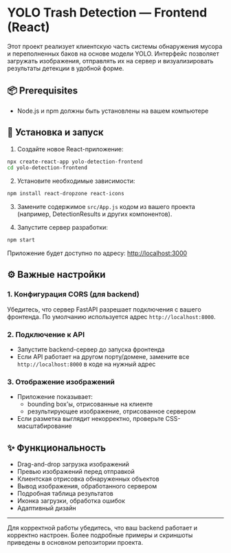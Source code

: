 # YOLO Trash Detection — Frontend (React)

Этот проект реализует клиентскую часть системы обнаружения мусора и переполненных баков на основе модели YOLO. Интерфейс позволяет загружать изображения, отправлять их на сервер и визуализировать результаты детекции в удобной форме.

## 📦 Prerequisites

- Node.js и npm должны быть установлены на вашем компьютере

## 🚀 Установка и запуск

1. Создайте новое React-приложение:

```bash
npx create-react-app yolo-detection-frontend
cd yolo-detection-frontend
```

2. Установите необходимые зависимости:

```bash
npm install react-dropzone react-icons
```

3. Замените содержимое `src/App.js` кодом из вашего проекта (например, DetectionResults и других компонентов).

4. Запустите сервер разработки:

```bash
npm start
```

Приложение будет доступно по адресу: [http://localhost:3000](http://localhost:3000)

## ⚙️ Важные настройки

### 1. Конфигурация CORS (для backend)

Убедитесь, что сервер FastAPI разрешает подключения с вашего фронтенда. По умолчанию используется адрес `http://localhost:8000`.

### 2. Подключение к API

- Запустите backend-сервер до запуска фронтенда
- Если API работает на другом порту/домене, замените все `http://localhost:8000` в коде на нужный адрес

### 3. Отображение изображений

- Приложение показывает:
  - bounding box'ы, отрисованные на клиенте
  - результирующее изображение, отрисованное сервером
- Если разметка выглядит некорректно, проверьте CSS-масштабирование

## ✨ Функциональность

- Drag-and-drop загрузка изображений
- Превью изображений перед отправкой
- Клиентская отрисовка обнаруженных объектов
- Вывод изображения, обработанного сервером
- Подробная таблица результатов
- Иконка загрузки, обработка ошибок
- Адаптивный дизайн

---

Для корректной работы убедитесь, что ваш backend работает и корректно настроен. Более подробные примеры и скриншоты приведены в основном репозитории проекта.